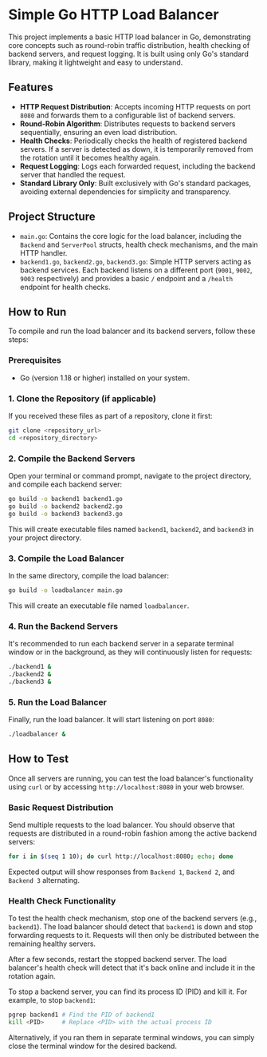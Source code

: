 # Simple Go HTTP Load Balancer

This project implements a basic HTTP load balancer in Go, demonstrating core concepts such as round-robin traffic distribution, health checking of backend servers, and request logging. It is built using only Go's standard library, making it lightweight and easy to understand.

## Features

-   **HTTP Request Distribution**: Accepts incoming HTTP requests on port `8080` and forwards them to a configurable list of backend servers.
-   **Round-Robin Algorithm**: Distributes requests to backend servers sequentially, ensuring an even load distribution.
-   **Health Checks**: Periodically checks the health of registered backend servers. If a server is detected as down, it is temporarily removed from the rotation until it becomes healthy again.
-   **Request Logging**: Logs each forwarded request, including the backend server that handled the request.
-   **Standard Library Only**: Built exclusively with Go's standard packages, avoiding external dependencies for simplicity and transparency.

## Project Structure

-   `main.go`: Contains the core logic for the load balancer, including the `Backend` and `ServerPool` structs, health check mechanisms, and the main HTTP handler.
-   `backend1.go`, `backend2.go`, `backend3.go`: Simple HTTP servers acting as backend services. Each backend listens on a different port (`9001`, `9002`, `9003` respectively) and provides a basic `/` endpoint and a `/health` endpoint for health checks.

## How to Run

To compile and run the load balancer and its backend servers, follow these steps:

### Prerequisites

-   Go (version 1.18 or higher) installed on your system.

### 1. Clone the Repository (if applicable)

If you received these files as part of a repository, clone it first:

```bash
git clone <repository_url>
cd <repository_directory>
```

### 2. Compile the Backend Servers

Open your terminal or command prompt, navigate to the project directory, and compile each backend server:

```bash
go build -o backend1 backend1.go
go build -o backend2 backend2.go
go build -o backend3 backend3.go
```

This will create executable files named `backend1`, `backend2`, and `backend3` in your project directory.

### 3. Compile the Load Balancer

In the same directory, compile the load balancer:

```bash
go build -o loadbalancer main.go
```

This will create an executable file named `loadbalancer`.

### 4. Run the Backend Servers

It's recommended to run each backend server in a separate terminal window or in the background, as they will continuously listen for requests:

```bash
./backend1 &
./backend2 &
./backend3 &
```

### 5. Run the Load Balancer

Finally, run the load balancer. It will start listening on port `8080`:

```bash
./loadbalancer &
```

## How to Test

Once all servers are running, you can test the load balancer's functionality using `curl` or by accessing `http://localhost:8080` in your web browser.

### Basic Request Distribution

Send multiple requests to the load balancer. You should observe that requests are distributed in a round-robin fashion among the active backend servers:

```bash
for i in $(seq 1 10); do curl http://localhost:8080; echo; done
```

Expected output will show responses from `Backend 1`, `Backend 2`, and `Backend 3` alternating.

### Health Check Functionality

To test the health check mechanism, stop one of the backend servers (e.g., `backend1`). The load balancer should detect that `backend1` is down and stop forwarding requests to it. Requests will then only be distributed between the remaining healthy servers.

After a few seconds, restart the stopped backend server. The load balancer's health check will detect that it's back online and include it in the rotation again.

To stop a backend server, you can find its process ID (PID) and kill it. For example, to stop `backend1`:

```bash
pgrep backend1 # Find the PID of backend1
kill <PID>     # Replace <PID> with the actual process ID
```

Alternatively, if you ran them in separate terminal windows, you can simply close the terminal window for the desired backend.

